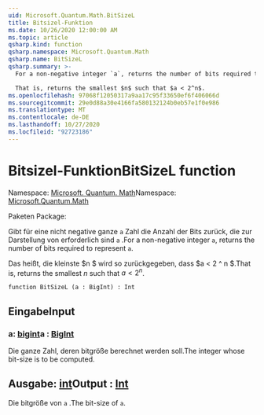 ```yaml
---
uid: Microsoft.Quantum.Math.BitSizeL
title: Bitsizel-Funktion
ms.date: 10/26/2020 12:00:00 AM
ms.topic: article
qsharp.kind: function
qsharp.namespace: Microsoft.Quantum.Math
qsharp.name: BitSizeL
qsharp.summary: >-
  For a non-negative integer `a`, returns the number of bits required to represent `a`.

  That is, returns the smallest $n$ such that $a < 2^n$.
ms.openlocfilehash: 97068f12050317a9aa17c95f33650ef6f406066d
ms.sourcegitcommit: 29e0d88a30e4166fa580132124b0eb57e1f0e986
ms.translationtype: MT
ms.contentlocale: de-DE
ms.lasthandoff: 10/27/2020
ms.locfileid: "92723186"
---
```

# <a name="bitsizel-function"></a><span data-ttu-id="e2d79-102">Bitsizel-Funktion</span><span class="sxs-lookup"><span data-stu-id="e2d79-102">BitSizeL function</span></span>

<span data-ttu-id="e2d79-103">Namespace: [Microsoft. Quantum. Math](xref:Microsoft.Quantum.Math)</span><span class="sxs-lookup"><span data-stu-id="e2d79-103">Namespace: [Microsoft.Quantum.Math](xref:Microsoft.Quantum.Math)</span></span>

<span data-ttu-id="e2d79-104">Paketen [](https://nuget.org/packages/)</span><span class="sxs-lookup"><span data-stu-id="e2d79-104">Package: [](https://nuget.org/packages/)</span></span>


<span data-ttu-id="e2d79-105">Gibt für eine nicht negative ganze `a` Zahl die Anzahl der Bits zurück, die zur Darstellung von erforderlich sind `a` .</span><span class="sxs-lookup"><span data-stu-id="e2d79-105">For a non-negative integer `a`, returns the number of bits required to represent `a`.</span></span>

<span data-ttu-id="e2d79-106">Das heißt, die kleinste $n $ wird so zurückgegeben, dass $a < 2 ^ n $.</span><span class="sxs-lookup"><span data-stu-id="e2d79-106">That is, returns the smallest $n$ such that $a < 2^n$.</span></span>

```qsharp
function BitSizeL (a : BigInt) : Int
```


## <a name="input"></a><span data-ttu-id="e2d79-107">Eingabe</span><span class="sxs-lookup"><span data-stu-id="e2d79-107">Input</span></span>

### <a name="a--bigint"></a><span data-ttu-id="e2d79-108">a: [bigint](xref:microsoft.quantum.lang-ref.bigint)</span><span class="sxs-lookup"><span data-stu-id="e2d79-108">a : [BigInt](xref:microsoft.quantum.lang-ref.bigint)</span></span>

<span data-ttu-id="e2d79-109">Die ganze Zahl, deren bitgröße berechnet werden soll.</span><span class="sxs-lookup"><span data-stu-id="e2d79-109">The integer whose bit-size is to be computed.</span></span>



## <a name="output--int"></a><span data-ttu-id="e2d79-110">Ausgabe: [int](xref:microsoft.quantum.lang-ref.int)</span><span class="sxs-lookup"><span data-stu-id="e2d79-110">Output : [Int](xref:microsoft.quantum.lang-ref.int)</span></span>

<span data-ttu-id="e2d79-111">Die bitgröße von `a` .</span><span class="sxs-lookup"><span data-stu-id="e2d79-111">The bit-size of `a`.</span></span>